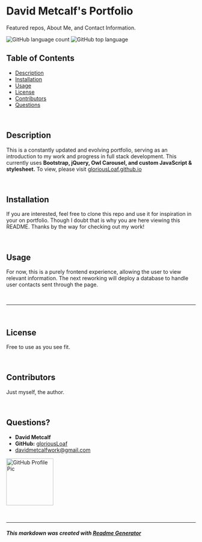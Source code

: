 
# David Metcalf's Portfolio
Featured repos, About Me, and Contact Information.

![GitHub language count](https://img.shields.io/github/languages/count/gloriousLoaf/gloriousLoaf.github.io)
![GitHub top language](https://img.shields.io/github/languages/top/gloriousLoaf/gloriousLoaf.github.io)

## Table of Contents
* [Description](#-description)
* [Installation](#-installation)
* [Usage](#-usage)
* [License](#-license)
* [Contributors](#-contributors)
* [Questions](#-questions)
<p>&nbsp;</p>

## Description
This is a constantly updated and evolving portfolio, serving as an introduction to my work and progress in full stack development. This currently uses **Bootstrap, jQuery, Owl Carousel, and custom JavaScript & stylesheet.** To view, please visit [gloriousLoaf.github.io](https://gloriousloaf.github.io/)
<p>&nbsp;</p>

## Installation
If you are interested, feel free to clone this repo and use it for inspiration in your on portfolio. Though I doubt that is why you are here viewing this README. Thanks by the way for checking out my work!
<p>&nbsp;</p>

## Usage
For now, this is a purely frontend experience, allowing the user to view relevant information. The next reworking will deploy a database to handle user contacts sent through the page.
<p>&nbsp;</p>

---
<p>&nbsp;</p>

## License
Free to use as you see fit.
<p>&nbsp;</p>

## Contributors
Just myself, the author.
<p>&nbsp;</p>

## Questions?
  * **David Metcalf**
  * **GitHub:** [gloriousLoaf](https://github.com/gloriousLoaf)
  * <davidmetcalfwork@gmail.com>

<img src="https://github.com/gloriousLoaf.png" alt="GitHub Profile Pic" width="125" height="125">
<p>&nbsp;</p>

---

##### This markdown was created with [Readme Generator](https://github.com/gloriousLoaf/Readme-Generator)